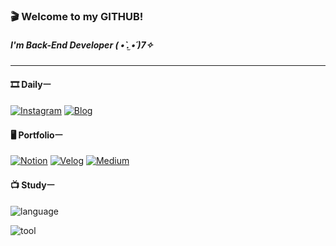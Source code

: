 ### 🎬 Welcome to my GITHUB!

##### I'm Back-End Developer ( •̀ .̫ •́ )7✧

--- 

#### 🎞 Dailyㅡ 
 
[![Instagram](https://img.shields.io/badge/-instagram-262937?logo=Instagram&logoColor=white&link=https://www.instagram.com/ani._n0/)](https://www.instagram.com/ani._n0/)
[![Blog](https://img.shields.io/badge/-blog-262937?logo=bookalope&logoColor=white&link=https://blog.naver.com/ani2689/)](https://blog.naver.com/ani2689)


#### 🖥 Portfolioㅡ
 
[![Notion](https://img.shields.io/badge/-notion-262937?logo=notion&logoColor=ffffff&link=https://ani-.notion.site/7d4322b581e44b32880c8d2dcd346b67)](https://ani-.notion.site/7d4322b581e44b32880c8d2dcd346b67)
[![Velog](https://img.shields.io/badge/-velog-262937?logo=velog&logoColor=ffffff&link=https://velog.io/@ani2689)](https://velog.io/@ani2689)
[![Medium](https://img.shields.io/badge/-medium-262937?logo=medium&logoColor=ffffff&link=https://medium.com/@ani._n0)](https://medium.com/@ani._n0)


#### 📺 Studyㅡ

![language](https://skillicons.dev/icons?i=java,kotlin,spring,c,python,md,mysql&theme=dark) 

![tool](https://skillicons.dev/icons?i=postman,git,github,figma,idea,eclipse,visualstudio,vscode&theme=dark)
